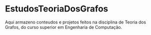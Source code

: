 # EstudosTeoriaDosGrafos
Aqui armazeno conteudos e projetos feitos na disciplina de Teoria dos Grafos, do curso superior em Engenharia de Computação.
